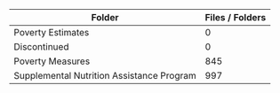| Folder                                    |   Files / Folders |
|-------------------------------------------|-------------------|
| Poverty Estimates                         |                 0 |
| Discontinued                              |                 0 |
| Poverty Measures                          |               845 |
| Supplemental Nutrition Assistance Program |               997 |